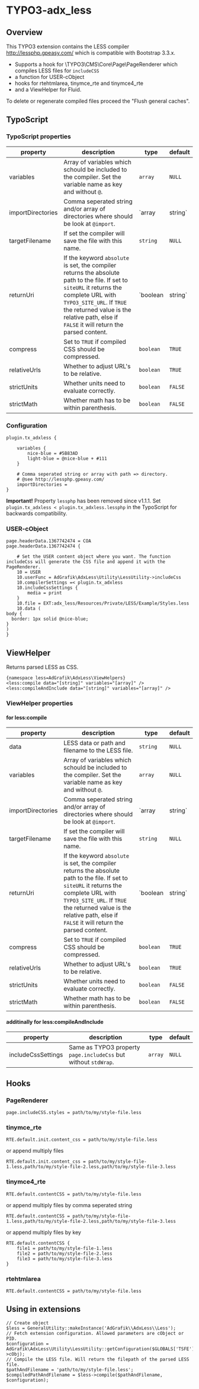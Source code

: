
# TYPO3-adx_less

## Overview

This TYPO3 extension contains the LESS compiler http://lessphp.gpeasy.com/ which is compatible with Bootstrap 3.3.x.

- Supports a hook for \TYPO3\CMS\Core\Page\PageRenderer which compiles LESS files for `includeCSS`
- a function for USER-cObject
- hooks for rtehtmlarea, tinymce_rte and tinymce4_rte
- and a ViewHelper for Fluid.

To delete or regenerate compiled files proceed the "Flush general caches".


## TypoScript

### TypoScript properties

property | description | type | default
-------- | ----------- | ---- | -------
variables | Array of variables which schould be included to the compiler. Set the variable name as key and without `@`. | `array` | `NULL`
importDirectories | Comma seperated string and/or array of directories where should be look at `@import`. | `array|string` | `NULL`
targetFilename | If set the compiler will save the file with this name. | `string` | `NULL`
returnUri | If the keyword `absolute` is set, the compiler returns the absolute path to the file. If set to `siteURL` it returns the complete URL with `TYPO3_SITE_URL`. If `TRUE` the returned value is the relative path, else if `FALSE` it will return the parsed content. | `boolean|string` | `NULL`
compress | Set to `TRUE` if compiled CSS should be compressed. | `boolean` | `TRUE`
relativeUrls | Whether to adjust URL's to be relative. | `boolean` | `TRUE`
strictUnits | Whether units need to evaluate correctly. | `boolean` | `FALSE`
strictMath | Whether math has to be within parenthesis. | `boolean` | `FALSE`


### Configuration

	plugin.tx_adxless {
	
		variables {
			nice-blue = #5B83AD
			light-blue = @nice-blue + #111
		}

		# Comma seperated string or array with path => directory.
		# @see http://lessphp.gpeasy.com/
		importDirectories = 
	}

**Important!** Property `lessphp` has been removed since v1.1.1. Set `plugin.tx_adxless < plugin.tx_adxless.lessphp` in the TypoScript for backwards compatibility.


### USER-cObject

	page.headerData.1367742474 = COA
	page.headerData.1367742474 {
	
		# Set the USER content object where you want. The function includeCss will generate the CSS file and append it with the PageRenderer.
		10 = USER
		10.userFunc = AdGrafik\AdxLess\Utility\LessUtility->includeCss
		10.compilerSettings =< plugin.tx_adxless
		10.includeCssSettings {
			media = print
		}
		10.file = EXT:adx_less/Resources/Private/LESS/Example/Styles.less
		10.data (
	body {
	  border: 1px solid @nice-blue;
	}
	)
	}


## ViewHelper

Returns parsed LESS as CSS.

	{namespace less=AdGrafik\AdxLess\ViewHelpers}
	<less:compile data="[string]" variables="[array]" />
	<less:compileAndInclude data="[string]" variables="[array]" />


### ViewHelper properties

#### for less:compile

property | description | type | default
-------- | ----------- | ---- | -------
data | LESS data or path and filename to the LESS file. | `string` | `NULL`
variables | Array of variables which schould be included to the compiler. Set the variable name as key and without `@`. | `array` | `NULL`
importDirectories | Comma seperated string and/or array of directories where should be look at `@import`. | `array|string` | `NULL`
targetFilename | If set the compiler will save the file with this name. | `string` | `NULL`
returnUri | If the keyword `absolute` is set, the compiler returns the absolute path to the file. If set to `siteURL` it returns the complete URL with `TYPO3_SITE_URL`. If `TRUE` the returned value is the relative path, else if `FALSE` it will return the parsed content. | `boolean|string` | `NULL`
compress | Set to `TRUE` if compiled CSS should be compressed. | `boolean` | `TRUE`
relativeUrls | Whether to adjust URL's to be relative. | `boolean` | `TRUE`
strictUnits | Whether units need to evaluate correctly. | `boolean` | `FALSE`
strictMath | Whether math has to be within parenthesis. | `boolean` | `FALSE`


#### additinally for less:compileAndInclude

property | description | type | default
-------- | ----------- | ---- | -------
includeCssSettings | Same as TYPO3 property `page.includeCss` but without `stdWrap`. | `array` | `NULL`


## Hooks

### PageRenderer

    page.includeCSS.styles = path/to/my/style-file.less


### tinymce_rte

    RTE.default.init.content_css = path/to/my/style-file.less

or append multiply files

    RTE.default.init.content_css = path/to/my/style-file-1.less,path/to/my/style-file-2.less,path/to/my/style-file-3.less


### tinymce4_rte

    RTE.default.contentCSS = path/to/my/style-file.less

or append multiply files by comma seperated string

    RTE.default.contentCSS = path/to/my/style-file-1.less,path/to/my/style-file-2.less,path/to/my/style-file-3.less

or append multiply files by key

    RTE.default.contentCSS {
    	file1 = path/to/my/style-file-1.less
    	file2 = path/to/my/style-file-2.less
    	file3 = path/to/my/style-file-3.less
    }


### rtehtmlarea

    RTE.default.contentCSS = path/to/my/style-file.less


## Using in extensions

	// Create object
	$less = GeneralUtility::makeInstance('AdGrafik\\AdxLess\\Less');
	// Fetch extension configuration. Allowed parameters are cObject or PID.
	$configuration = AdGrafik\AdxLess\Utility\LessUtility::getConfiguration($GLOBALS['TSFE']->cObj);
	// Compile the LESS file. Will return the filepath of the parsed LESS file.
	$pathAndFilename = 'path/to/my/style-file.less';
	$compiledPathAndFilename = $less->compile($pathAndFilename, $configuration);